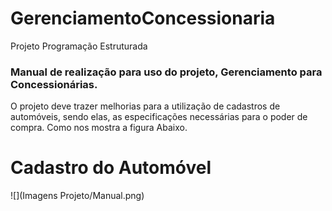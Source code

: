 # GerenciamentoConcessionaria
Projeto Programação Estruturada
### Manual de realização para uso do projeto, Gerenciamento para Concessionárias.

O projeto deve trazer melhorias para a utilização de cadastros de automóveis, sendo elas, as especificações necessárias para o poder de compra. Como nos mostra a figura Abaixo.
# Cadastro do Automóvel

![](Imagens Projeto/Manual.png)

